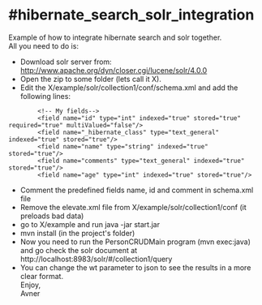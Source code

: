 #hibernate_search_solr_integration
=================================

Example of how to integrate hibernate search and solr together.  
All you need to do is:  
* Download solr server from: http://www.apache.org/dyn/closer.cgi/lucene/solr/4.0.0  
* Open the zip to some folder (lets call it X).  
* Edit the X/example/solr/collection1/conf/schema.xml and add the following lines:  

```
        <!-- My fields-->
        <field name="id" type="int" indexed="true" stored="true" required="true" multiValued="false"/>
        <field name="_hibernate_class" type="text_general" indexed="true" stored="true"/>
        <field name="name" type="string" indexed="true" stored="true"/>
        <field name="comments" type="text_general" indexed="true" stored="true"/>
        <field name="age" type="int" indexed="true" stored="true"/>
```

* Comment the predefined fields name, id and comment in schema.xml file  
* Remove the elevate.xml file from X/example/solr/collection1/conf (it preloads bad data)  
* go to X/example and run java -jar start.jar  
* mvn install (in the project's folder)  
* Now you need to run the PersonCRUDMain program (mvn exec:java) and go check the solr document at http://localhost:8983/solr/#/collection1/query  
* You can change the wt parameter to json to see the results in a more clear format.  
Enjoy,  
  Avner  

